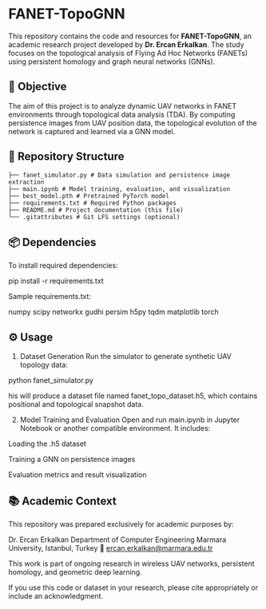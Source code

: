 # FANET-TopoGNN

This repository contains the code and resources for **FANET-TopoGNN**, an academic research project developed by **Dr. Ercan Erkalkan**. The study focuses on the topological analysis of Flying Ad Hoc Networks (FANETs) using persistent homology and graph neural networks (GNNs).

## 🎯 Objective

The aim of this project is to analyze dynamic UAV networks in FANET environments through topological data analysis (TDA). By computing persistence images from UAV position data, the topological evolution of the network is captured and learned via a GNN model.

## 📁 Repository Structure

```FANET-TopoGNN/
├── fanet_simulator.py # Data simulation and persistence image extraction
├── main.ipynb # Model training, evaluation, and visualization
├── best_model.pth # Pretrained PyTorch model
├── requirements.txt # Required Python packages
├── README.md # Project documentation (this file)
└── .gitattributes # Git LFS settings (optional)
```

## 📦 Dependencies

To install required dependencies:

pip install -r requirements.txt

Sample requirements.txt:

numpy
scipy
networkx
gudhi
persim
h5py
tqdm
matplotlib
torch

## ⚙️ Usage
1. Dataset Generation
Run the simulator to generate synthetic UAV topology data:

python fanet_simulator.py

his will produce a dataset file named fanet_topo_dataset.h5, which contains positional and topological snapshot data.

2. Model Training and Evaluation
Open and run main.ipynb in Jupyter Notebook or another compatible environment. It includes:

Loading the .h5 dataset

Training a GNN on persistence images

Evaluation metrics and result visualization

## 📚 Academic Context
This repository was prepared exclusively for academic purposes by:

Dr. Ercan Erkalkan
Department of Computer Engineering
Marmara University, Istanbul, Turkey
📧 ercan.erkalkan@marmara.edu.tr

This work is part of ongoing research in wireless UAV networks, persistent homology, and geometric deep learning.

If you use this code or dataset in your research, please cite appropriately or include an acknowledgment.